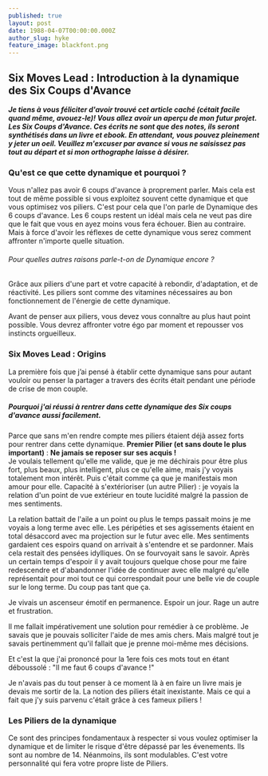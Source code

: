 ```yaml
---
published: true
layout: post
date: 1988-04-07T00:00:00.000Z
author_slug: hyke
feature_image: blackfont.png
---
```

## Six Moves Lead : Introduction à la dynamique des Six Coups d'Avance

***Je tiens à vous féliciter d'avoir trouvé cet article caché (cétait facile quand même, avouez-le)! Vous allez avoir un aperçu de mon futur projet. Les Six Coups d'Avance. Ces écrits ne sont que des notes, ils seront synthétisés dans un livre et ebook. En attendant, vous pouvez pleinement y jeter un oeil. Veuillez m'excuser par avance si vous ne saisissez pas tout au départ et si mon orthographe laisse à désirer.***

### Qu'est ce que cette dynamique et pourquoi ?

Vous n'allez pas avoir 6 coups d'avance à proprement parler. Mais cela est tout de même possible si vous exploitez souvent cette dynamique et que vous optimisez vos piliers.
C'est pour cela que l'on parle de Dynamique des 6 coups d'avance. Les 6 coups restent un idéal mais cela ne veut pas dire que le fait que vous en ayez moins vous fera échouer. Bien au contraire. Mais à force d'avoir les réflexes de cette dynamique vous serez comment affronter n'importe quelle situation.

###### Pour quelles autres raisons parle-t-on de Dynamique encore ?
Grâce aux piliers d'une part et votre capacité à rebondir, d'adaptation, et de réactivité. 
Les piliers sont comme des vitamines nécessaires au bon fonctionnement de l'énergie de cette dynamique.

Avant de penser aux piliers, vous devez vous connaître au plus haut point possible. Vous devrez affronter votre égo par moment et repousser vos instincts orgueilleux.


### Six Moves Lead : Origins

La première fois que j’ai pensé à établir cette dynamique sans pour autant vouloir ou penser la partager a travers des écrits était pendant une période de crise de mon couple.

##### Pourquoi j'ai réussi à rentrer dans cette dynamique des Six coups d'avance aussi facilement.
Parce que sans m'en rendre compte mes piliers étaient déjà assez forts pour rentrer dans cette dynamique.
**Premier Pilier (et sans doute le plus important)** : **Ne jamais se reposer sur ses acquis !**  
Je voulais tellement qu'elle me valide, que je me déchirais pour être plus fort, plus beaux, plus intelligent, plus ce qu'elle aime, mais j'y voyais totalement mon intérêt. Puis c'était comme ça que je manifestais mon amour pour elle.
Capacité à s'extérioriser (un autre Pilier) : je voyais la relation d'un point de vue extérieur en toute lucidité malgré la passion de mes sentiments.

La relation battait de l'aile a un point ou plus le temps passait moins je me voyais a long terme avec elle. Les péripéties et ses agissements étaient en total désaccord avec ma projection sur le futur avec elle. Mes sentiments gardaient ces espoirs quand on arrivait à s'entendre et se pardonner. Mais cela restait des pensées idylliques. On se fourvoyait sans le savoir. Après un certain temps d'espoir il y avait toujours quelque chose pour me faire redescendre et d'abandonner l'idée de continuer avec elle malgré qu'elle représentait pour moi tout ce qui correspondait pour une belle vie de couple sur le long terme. Du coup pas tant que ça.

Je vivais un ascenseur émotif en permanence. Espoir un jour. Rage un autre et frustration. 

Il me fallait impérativement une solution pour remédier à ce problème. Je savais que je pouvais solliciter l'aide de mes amis chers. Mais malgré tout je savais pertinemment qu'il fallait que je prenne moi-même mes décisions.

Et c'est la que j'ai prononcé pour la 1ere fois ces mots tout en étant déboussolé : "Il me faut 6 coups d'avance !"

Je n'avais pas du tout penser à ce moment là à en faire un livre mais je devais me sortir de la. La notion des piliers était inexistante. Mais ce qui a fait que j'y suis parvenu c'était grâce à ces fameux piliers !

### Les Piliers de la dynamique

Ce sont des principes fondamentaux à respecter si vous voulez optimiser la dynamique et de limiter le risque d'être dépassé par les évenements. Ils sont au nombre de 14. Néanmoins, ils sont modulables. C'est votre personnalité qui fera votre propre liste de Piliers.
